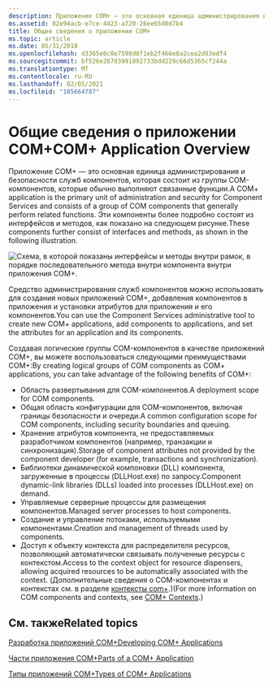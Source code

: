 ```yaml
---
description: Приложение COM+ — это основная единица администрирования и безопасности служб компонентов, которая состоит из группы COM-компонентов, которые обычно выполняют связанные функции.
ms.assetid: 82e94acb-e7ce-4423-a720-26ee65d0d7b4
title: Общие сведения о приложении COM+
ms.topic: article
ms.date: 05/31/2018
ms.openlocfilehash: d3365e0c0e7598d8f1eb2f466e8a2cea2d93edf4
ms.sourcegitcommit: bf526e267d3991892733bdd229c66d5365cf244a
ms.translationtype: MT
ms.contentlocale: ru-RU
ms.lasthandoff: 02/05/2021
ms.locfileid: "105664787"
---
```

# <a name="com-application-overview"></a><span data-ttu-id="23f0f-103">Общие сведения о приложении COM+</span><span class="sxs-lookup"><span data-stu-id="23f0f-103">COM+ Application Overview</span></span>

<span data-ttu-id="23f0f-104">Приложение COM+ — это основная единица администрирования и безопасности служб компонентов, которая состоит из группы COM-компонентов, которые обычно выполняют связанные функции.</span><span class="sxs-lookup"><span data-stu-id="23f0f-104">A COM+ application is the primary unit of administration and security for Component Services and consists of a group of COM components that generally perform related functions.</span></span> <span data-ttu-id="23f0f-105">Эти компоненты более подробно состоят из интерфейсов и методов, как показано на следующем рисунке.</span><span class="sxs-lookup"><span data-stu-id="23f0f-105">These components further consist of interfaces and methods, as shown in the following illustration.</span></span>

![Схема, в которой показаны интерфейсы и методы внутри рамок, в порядке последовательного метода внутри компонента внутри приложения COM+.](images/487518b4-0460-4b2d-a834-c4ea57755ffd.png)

<span data-ttu-id="23f0f-107">Средство администрирования служб компонентов можно использовать для создания новых приложений COM+, добавления компонентов в приложения и установки атрибутов для приложения и его компонентов.</span><span class="sxs-lookup"><span data-stu-id="23f0f-107">You can use the Component Services administrative tool to create new COM+ applications, add components to applications, and set the attributes for an application and its components.</span></span>

<span data-ttu-id="23f0f-108">Создавая логические группы COM-компонентов в качестве приложений COM+, вы можете воспользоваться следующими преимуществами COM+:</span><span class="sxs-lookup"><span data-stu-id="23f0f-108">By creating logical groups of COM components as COM+ applications, you can take advantage of the following benefits of COM+:</span></span>

-   <span data-ttu-id="23f0f-109">Область развертывания для COM-компонентов.</span><span class="sxs-lookup"><span data-stu-id="23f0f-109">A deployment scope for COM components.</span></span>
-   <span data-ttu-id="23f0f-110">Общая область конфигурации для COM-компонентов, включая границы безопасности и очереди.</span><span class="sxs-lookup"><span data-stu-id="23f0f-110">A common configuration scope for COM components, including security boundaries and queuing.</span></span>
-   <span data-ttu-id="23f0f-111">Хранение атрибутов компонента, не предоставляемых разработчиком компонентов (например, транзакции и синхронизация).</span><span class="sxs-lookup"><span data-stu-id="23f0f-111">Storage of component attributes not provided by the component developer (for example, transactions and synchronization).</span></span>
-   <span data-ttu-id="23f0f-112">Библиотеки динамической компоновки (DLL) компонента, загруженные в процессы (DLLHost.exe) по запросу.</span><span class="sxs-lookup"><span data-stu-id="23f0f-112">Component dynamic-link libraries (DLLs) loaded into processes (DLLHost.exe) on demand.</span></span>
-   <span data-ttu-id="23f0f-113">Управляемые серверные процессы для размещения компонентов.</span><span class="sxs-lookup"><span data-stu-id="23f0f-113">Managed server processes to host components.</span></span>
-   <span data-ttu-id="23f0f-114">Создание и управление потоками, используемыми компонентами.</span><span class="sxs-lookup"><span data-stu-id="23f0f-114">Creation and management of threads used by components.</span></span>
-   <span data-ttu-id="23f0f-115">Доступ к объекту контекста для распределителя ресурсов, позволяющий автоматически связывать полученные ресурсы с контекстом.</span><span class="sxs-lookup"><span data-stu-id="23f0f-115">Access to the context object for resource dispensers, allowing acquired resources to be automatically associated with the context.</span></span> <span data-ttu-id="23f0f-116">(Дополнительные сведения о COM-компонентах и контекстах см. в разделе [контексты com+](com--contexts.md).)</span><span class="sxs-lookup"><span data-stu-id="23f0f-116">(For more information on COM components and contexts, see [COM+ Contexts](com--contexts.md).)</span></span>

## <a name="related-topics"></a><span data-ttu-id="23f0f-117">См. также</span><span class="sxs-lookup"><span data-stu-id="23f0f-117">Related topics</span></span>

<dl> <dt>

[<span data-ttu-id="23f0f-118">Разработка приложений COM+</span><span class="sxs-lookup"><span data-stu-id="23f0f-118">Developing COM+ Applications</span></span>](developing-com--applications.md)
</dt> <dt>

[<span data-ttu-id="23f0f-119">Части приложения COM+</span><span class="sxs-lookup"><span data-stu-id="23f0f-119">Parts of a COM+ Application</span></span>](parts-of-a-com--application.md)
</dt> <dt>

[<span data-ttu-id="23f0f-120">Типы приложений COM+</span><span class="sxs-lookup"><span data-stu-id="23f0f-120">Types of COM+ Applications</span></span>](types-of-com--applications.md)
</dt> </dl>

 

 



